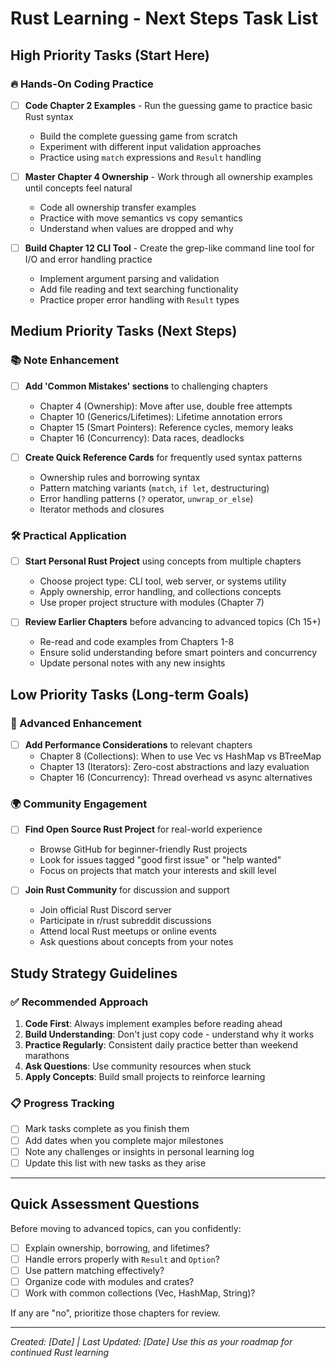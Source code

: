 # Rust Learning - Next Steps Task List

## High Priority Tasks (Start Here)

### 🔥 Hands-On Coding Practice
- [ ] **Code Chapter 2 Examples** - Run the guessing game to practice basic Rust syntax
  - Build the complete guessing game from scratch
  - Experiment with different input validation approaches
  - Practice using `match` expressions and `Result` handling

- [ ] **Master Chapter 4 Ownership** - Work through all ownership examples until concepts feel natural
  - Code all ownership transfer examples
  - Practice with move semantics vs copy semantics
  - Understand when values are dropped and why

- [ ] **Build Chapter 12 CLI Tool** - Create the grep-like command line tool for I/O and error handling practice
  - Implement argument parsing and validation
  - Add file reading and text searching functionality
  - Practice proper error handling with `Result` types

## Medium Priority Tasks (Next Steps)

### 📚 Note Enhancement
- [ ] **Add 'Common Mistakes' sections** to challenging chapters
  - Chapter 4 (Ownership): Move after use, double free attempts
  - Chapter 10 (Generics/Lifetimes): Lifetime annotation errors
  - Chapter 15 (Smart Pointers): Reference cycles, memory leaks
  - Chapter 16 (Concurrency): Data races, deadlocks

- [ ] **Create Quick Reference Cards** for frequently used syntax patterns
  - Ownership rules and borrowing syntax
  - Pattern matching variants (`match`, `if let`, destructuring)
  - Error handling patterns (`?` operator, `unwrap_or_else`)
  - Iterator methods and closures

### 🛠️ Practical Application
- [ ] **Start Personal Rust Project** using concepts from multiple chapters
  - Choose project type: CLI tool, web server, or systems utility
  - Apply ownership, error handling, and collections concepts
  - Use proper project structure with modules (Chapter 7)

- [ ] **Review Earlier Chapters** before advancing to advanced topics (Ch 15+)
  - Re-read and code examples from Chapters 1-8
  - Ensure solid understanding before smart pointers and concurrency
  - Update personal notes with any new insights

## Low Priority Tasks (Long-term Goals)

### 🚀 Advanced Enhancement
- [ ] **Add Performance Considerations** to relevant chapters
  - Chapter 8 (Collections): When to use Vec vs HashMap vs BTreeMap
  - Chapter 13 (Iterators): Zero-cost abstractions and lazy evaluation
  - Chapter 16 (Concurrency): Thread overhead vs async alternatives

### 🌍 Community Engagement
- [ ] **Find Open Source Rust Project** for real-world experience
  - Browse GitHub for beginner-friendly Rust projects
  - Look for issues tagged "good first issue" or "help wanted"
  - Focus on projects that match your interests and skill level

- [ ] **Join Rust Community** for discussion and support
  - Join official Rust Discord server
  - Participate in r/rust subreddit discussions  
  - Attend local Rust meetups or online events
  - Ask questions about concepts from your notes

## Study Strategy Guidelines

### ✅ Recommended Approach
1. **Code First**: Always implement examples before reading ahead
2. **Build Understanding**: Don't just copy code - understand why it works
3. **Practice Regularly**: Consistent daily practice better than weekend marathons
4. **Ask Questions**: Use community resources when stuck
5. **Apply Concepts**: Build small projects to reinforce learning

### 📋 Progress Tracking
- [ ] Mark tasks complete as you finish them
- [ ] Add dates when you complete major milestones
- [ ] Note any challenges or insights in personal learning log
- [ ] Update this list with new tasks as they arise

---

## Quick Assessment Questions

Before moving to advanced topics, can you confidently:
- [ ] Explain ownership, borrowing, and lifetimes?
- [ ] Handle errors properly with `Result` and `Option`?
- [ ] Use pattern matching effectively?
- [ ] Organize code with modules and crates?
- [ ] Work with common collections (Vec, HashMap, String)?

If any are "no", prioritize those chapters for review.

---
*Created: [Date] | Last Updated: [Date]*
*Use this as your roadmap for continued Rust learning*